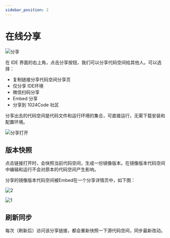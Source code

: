 ```yaml
---
sidebar_position: 2
---
```



# 在线分享

![分享](https://1024-staging-1258723534.cos.ap-guangzhou.myqcloud.com/doc_assets/%E5%88%86%E4%BA%AB.png)

在 IDE 界面的右上角，点击分享按钮，我们可以分享代码空间给其他人。可以选择：
- 复制链接分享代码空间分享页
- 仅分享 IDE环境
- 微信扫码分享
- Embed 分享
- 分享到 1024Code 社区

分享出去的代码空间是代码文件和运行环境的集合，可直接运行，无需下载安装和配置环境。

![分享打开](https://1024-staging-1258723534.cos.ap-guangzhou.myqcloud.com/doc_assets/gif-01.gif)

## 版本快照

点击链接打开时，会快照当前代码空间，生成一份镜像版本。在镜像版本代码空间中编辑和运行不会对原本的代码空间产生影响。

分享的镜像版本代码空间被Embed在一个分享详情页中，如下图：

![2](https://1024-staging-1258723534.cos.ap-guangzhou.myqcloud.com/doc_assets/Untitled2.png)

![1](https://1024-staging-1258723534.cos.ap-guangzhou.myqcloud.com/doc_assets/Untitled.png)

## 刷新同步

每次（刷新后）访问该分享链接，都会重新快照一下源代码空间，同步最新改动。
